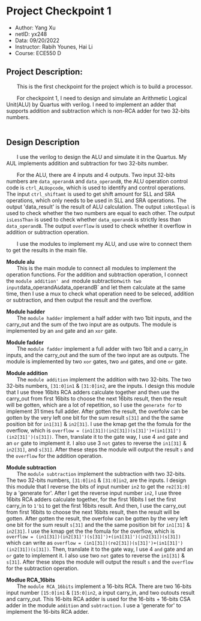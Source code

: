 # Project Checkpoint 1

 - Author: Yang Xu
 - netID: yx248
 - Data: 09/20/2022
 - Instructor: Rabih Younes, Hai Li
 - Course: ECE550 D

## Project Description:

&emsp;&emsp;This is the first checkpoint for the project which is to build a processor.<br>

&emsp;&emsp;For checkpoint 1, I need to design and simulate an Arithmetic Logical Unit(ALU) by Quartus with verilog. I need to implement an adder that supports addition and subtraction which is non-RCA adder for two 32-bits numbers.<br>
<br>

## Design Description

&emsp;&emsp;I use the verilog to design the ALU and simulate it in the Quartus. My AUL implements addition and subtraction for two 32-bits number.<br>

&emsp;&emsp;For the ALU, there are 4 inputs and 4 outputs. Two input 32-bits numbers are `data_operandA` and `data_operandB`, the ALU operation control code is `ctrl_ALUopcode`, which is used to identify and control operations. The input `ctrl_shiftamt` is used to get shift amount for SLL and SRA operations, which only needs to be used in SLL and SRA operations. The output 'data_result' is the result of ALU calculation. The output `isNotEqual` is used to check whether the two numbers are equal to each other. The output `isLessThan` is used to check whether `data_operandA` is strictly less than `data_operandB`. The output `overflow` is used to check whether it overflow in addition or subtraction operation.<br>

&emsp;&emsp;I use the modules to implement my ALU, and use wire to connect them to get the results in the main file.<br>

**Module alu**<br>
&emsp;&emsp;This is the main module to connect all modules to implement the operation functions. For the addition and subtraction operation, I connect the `module addition' and `module subtraction` with two input `data_operandA` & `data_operandB` and let them calculate at the same time, then I use a mux to check what operation need to be seleced, addition or subtraction, and then output the result and the overflow.<br>

**Module hadder**<br>
&emsp;&emsp;The `module hadder` implement a half adder with two 1bit inputs, and the carry_out and the sum of the two input are as outputs. The module is implemented by an `and` gate and an `xor` gate.<br>

**Module fadder**<br>
&emsp;&emsp;The `module fadder` implement a full adder with two 1bit and a carry_in inputs, and the carry_out and the sum of the two input are as outputs. The module is implemented by two `xor` gates, two `and` gates, and one `or` gate.<br>

**Module addition**<br>
&emsp;&emsp;The `module addition` implement the addition with two 32-bits. The two 32-bits numbers, `[31:0]in1` & `[31:0]in2`, are the inputs. I design this module that I use three 16bits RCA adders calculate together and then use the carry_out from first 16bits to choose the next 16bits result, then the result will be gotten, which are a lot of repetition, so I use the `generate for` to implement 31 times full adder. After gotten the result, the overfolw can be gotten by the very left one bit for the sum result `s[31]` and the the same position bit for `in1[31]` & `in2[31]`. I use the kmap get the the fomula for the overflow, which is `overflow = (in1[31])(in2[31])(s[31]')+(in1[31]')(in2[31]')(s[31])`. Then, translate it to the gate way, I use 4 `and` gate and an `or` gate to implement it. I also use 3 `not` gates to reverse the `in1[31]` & `in2[31]`, and `s[31]`. After these steps the module will output the result `s` and the `overflow` for the addition operation.<br>

**Module subtraction**<br>
&emsp;&emsp;The `module subtraction` implement the subtraction with two 32-bits. The two 32-bits numbers, `[31:0]in1` & `[31:0]in2`, are the inputs. I design this module that I reverse the bits of input number `in2` to get the `re2[31:0]` by a 'generate for'. After I get the reverse input number `in2`, I use three 16bits RCA adders calculate together, for the first 16bits I set the first carry_in to `1'b1` to get the first 16bits result. And then, I use the carry_out from first 16bits to choose the next 16bits result, then the result will be gotten. After gotten the result, the overfolw can be gotten by the very left one bit for the sum result `s[31]` and the the same position bit for `in1[31]` & `in2[31]`. I use the kmap get the the fomula for the overflow, which is `overflow = (in1[31])(in2[31]')(s[31]')+(in1[31]')(in2[31])(s[31])` which can write as `overflow = (in1[31])(re2[31])(s[31]')+(in1[31]')(in2[31])(s[31])`. Then, translate it to the gate way, I use 4 `and` gate and an `or` gate to implement it. I also use two `not` gates to reverse the `in1[31]` & `s[31]`. After these steps the module will output the result `s` and the `overflow` for the subtraction operation.<br>

**Modlue RCA_16bits**<br>
&emsp;&emsp;The `module RCA_16bits` implement a 16-bits RCA. There are two 16-bits input number `[15:0]in1` & `[15:0]in2`, a input carry_in, and two outouts result and carry_out. This 16-bits RCA adder is used for the 16-bits + 16-bits CSA adder in the module `addition` and `subtraction`. I use a 'generate for' to implement the 16-bits RCA adder.<br>

<br>




